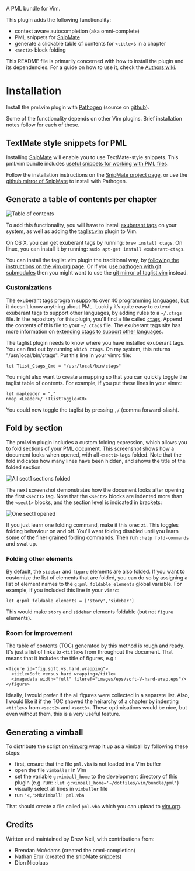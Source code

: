 A PML bundle for Vim.

This plugin adds the following functionality:

* context aware autocompletion (aka omni-complete)
* PML snippets for [SnipMate][s]
* generate a clickable table of contents for `<title>`s in a chapter
* `<sectX>` block folding

This README file is primarily concerned with how to install the plugin and its dependencies. For a guide on how to use it, check the [Authors wiki][wiki].

Installation
============

Install the pml.vim plugin with [Pathogen][] (source on [github][pg]).

Some of the functionality depends on other Vim plugins. Brief installation notes follow for each of these.

TextMate style snippets for PML
-------------------------------

Installing [SnipMate][s] will enable you to use TextMate-style snippets. This pml.vim bundle includes [useful snippets for working with PML files][snips].

Follow the installation instructions on the [SnipMate project page][s], or use the [github mirror of SnipMate][sg] to install with Pathogen.

Generate a table of contents per chapter
----------------------------------------

![Table of contents](https://github.com/nelstrom/vim-pml/raw/master/screenshots/table-of-contents.png)

To add this functionality, you will have to install [exuberant tags][exuberant] on your system, as well as adding the [taglist.vim][TagList] plugin to Vim.

On OS X, you can get exuberant tags by running: `brew install ctags`. On linux, you can install it by running: `sudo apt-get install exuberant-ctags`.

You can install the taglist.vim plugin the traditional way, by [following the instructions on the vim.org page][TagList]. Or if you [use pathogen with git submodules][27] then you might want to use the [git mirror of taglist.vim][tg] instead.

### Customizations ###

The exuberant tags program supports over [40 programming languages][ctl], but it doesn’t know anything about PML. Luckily it’s quite easy to extend exuberant tags to support other languages, by adding rules to a `~/.ctags` file. In the repository for this plugin, you'll find a file called [`ctags`][ctagrules]. Append the contents of this file to your `~/.ctags` file. The exuberant tags site has more information on [extending ctags to support other languages][ctext].

The taglist plugin needs to know where you have installed exuberant tags. You can find out by running `which ctags`. On my system, this returns "/usr/local/bin/ctags". Put this line in your vimrc file:

    let Tlist_Ctags_Cmd = "/usr/local/bin/ctags"

You might also want to create a mapping so that you can quickly toggle the taglist table of contents. For example, if you put these lines in your vimrc:

    let mapleader = ","
    nmap <Leader>/ :TlistToggle<CR>

You could now toggle the taglist by pressing `,/` (comma forward-slash).

Fold by section
---------------

The pml.vim plugin includes a custom folding expression, which allows you to fold sections of your PML document. This screenshot shows how a document looks when opened, with all `<sect1>` tags folded. Note that the fold indicates how many lines have been hidden, and shows the title of the folded section.

![All sect1 sections folded](https://github.com/nelstrom/vim-pml/raw/master/screenshots/folding-1.png)

The next screenshot demonstrates how the document looks after opening the first `<sect1>` tag. Note that the `<sect2>` blocks are indented more than the `<sect1>` blocks, and the section level is indicated in brackets:

![One sect1 opened](https://github.com/nelstrom/vim-pml/raw/master/screenshots/folding-2.png)

If you just learn one folding command, make it this one: `zi`. This toggles folding behaviour on and off. You'll want folding disabled until you learn some of the finer grained folding commands. Then run `:help fold-commands` and swat up.

### Folding other elements

By default, the `sidebar` and `figure` elements are also folded. If you want to customize the list of elements that are folded, you can do so by assigning a list of element names to the `g:pml_foldable_elements` global variable. For example, if you included this line in your `vimrc`:

    let g:pml_foldable_elements = ['story','sidebar']

This would make `story` and `sidebar` elements foldable (but not `figure` elements).

### Room for improvement ###

The table of contents (TOC) generated by this method is rough and ready. It's just a list of links to `<title>`s from throughout the document. That means that it includes the title of figures, e.g.:

    <figure id="fig.soft.vs.hard.wrapping">
      <title>Soft versus hard wrapping</title>
      <imagedata width="full" fileref="images/eps/soft-V-hard-wrap.eps"/>
    </figure>

Ideally, I would prefer if the all figures were collected in a separate list. Also, I would like it if the TOC showed the heirarchy of a chapter by indenting `<title>`s from `<sect2>` and `<sect3>`. These optimisations would be nice, but even without them, this is a very useful feature.

Generating a vimball
--------------------

To distribute the script on [vim.org][s] wrap it up as a vimball by following these steps:

* first, ensure that the file `pml.vba` is not loaded in a Vim buffer
* open the file `vimballer` in Vim
* set the variable `g:vimball_home` to the development directory of this plugin (e.g. run: `:let g:vimball_home='~/dotfiles/vim/bundle/pml'`)
* visually select all lines in `vimballer` file
* run `'<,'>MkVimball! pml.vba`

That should create a file called `pml.vba` which you can upload to [vim.org][].

Credits
-------

Written and maintained by Drew Neil, with contributions from:

* Brendan McAdams (created the omni-completion) 
* Nathan Eror (created the snipMate snippets)
* Dion Nicolaas

[Pathogen]: http://www.vim.org/scripts/script.php?script_id=2332
[pg]: http://github.com/tpope/vim-pathogen
[s]: http://www.vim.org/scripts/script.php?script_id=2540
[sg]: https://github.com/vim-scripts/snipmate
[TagList]: http://www.vim.org/scripts/script.php?script_id=273
[tg]: https://github.com/vim-scripts/taglist.vim
[exuberant]: http://ctags.sourceforge.net/
[27]: http://vimcasts.org/e/27
[ctl]: http://ctags.sourceforge.net/languages.html
[ctext]: http://ctags.sourceforge.net/EXTENDING.html
[snips]: https://github.com/nelstrom/vim-pml/blob/master/snippets/pml.snippets
[ctagrules]: https://github.com/nelstrom/vim-pml/blob/master/ctags
[wiki]: http://www.pragprog.com/wikis/authors/VimTools
[vim.org]: http://www.vim.org/scripts/index.php
